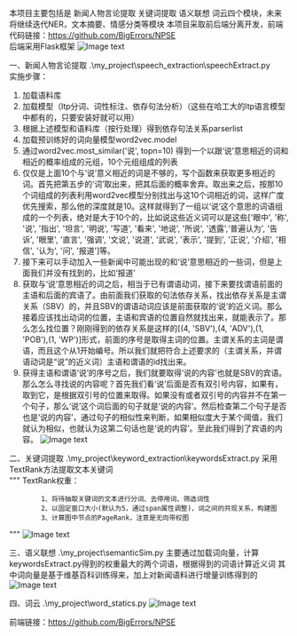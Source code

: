本项目主要包括是 新闻人物言论提取 关键词提取 语义联想 词云四个模块，未来将继续迭代NER，文本摘要、情感分类等模块
本项目采取前后端分离开发，前端代码链接：https://github.com/BigErrors/NPSE  
                          后端采用Flask框架
![Image text](https://github.com/WenNicholas/nlp_assignment/blob/master/image/1.png)

一、新闻人物言论提取
.\my_project\speech_extraction\speechExtract.py                     
实施步骤：
1. 加载语料库
2. 加载模型（ltp分词、词性标注、依存句法分析）（这些在哈工大的ltp语言模型中都有的，只要安装好就可以用）
3. 根据上述模型和语料库（按行处理）得到依存句法关系parserlist
4. 加载预训练好的词向量模型word2vec.model
5. 通过word2vec.most_similar('说', topn=10) 得到一个以跟‘说’意思相近的词和相近的概率组成的元组，10个元组组成的列表
6. 仅仅是上面10个与‘说’意义相近的词是不够的，写个函数来获取更多相近的词。首先把第五步的‘词’取出来，把其后面的概率舍弃。取出来之后，按那10个词组成的列表利用word2vec模型分别找出与这10个词相近的词，这样广度优先搜索，那么他的深度就是10。这样就得到了一组以‘说’这个意思的词语组成的一个列表，绝对是大于10个的，比如说这些近义词可以是这些['眼中', '称', '说', '指出', '坦言', '明说', '写道', '看来', '地说', '所说', '透露',‘普遍认为', '告诉', '眼里', '直言', '强调', '文说', '说道', '武说', '表示', '提到', '正说', '介绍', '相信', '认为', '问', '报道']等。
7. 接下来可以手动加入一些新闻中可能出现的和‘说’意思相近的一些词，但是上面我们并没有找到的，比如‘报道’
8. 获取与‘说’意思相近的词之后，相当于已有谓语动词，接下来要找谓语前面的主语和后面的宾语了。由前面我们获取的句法依存关系，找出依存关系是主谓关系（SBV）的，并且SBV的谓语动词应该是前面获取的‘说’的近义词。那么接着应该找出动词的位置，主语和宾语的位置自然就找出来，就能表示了。那么怎么找位置？刚刚得到的依存关系是这样的[(4, 'SBV'),(4, 'ADV'),(1, 'POB'),(1, 'WP')]形式，前面的序号是取得主词的位置。主谓关系的主词是谓语，而且这个从1开始编号。所以我们就把符合上述要求的（主谓关系，并谓语动词是“说”的近义词）主语和谓语的id找出来。
9. 获得主语和谓语‘说’的序号之后，我们就要取得‘说的内容’也就是SBV的宾语。那么怎么寻找说的内容呢？首先我们看‘说’后面是否有双引号内容，如果有，取到它，是根据双引号的位置来取得。如果没有或者双引号的内容并不在第一个句子，那么‘说’这个词后面的句子就是‘说的内容’。然后检查第二个句子是否也是‘说的内容’，通过句子的相似性来判断，如果相似度大于某个阈值，我们就认为相似，也就认为这第二句话也是‘说的内容’。至此我们得到了宾语的内容。
![Image text](https://github.com/WenNicholas/nlp_assignment/blob/master/image/2.png)

二、关键词提取
.\my_project\keyword_extraction\keywordsExtract.py
采用TextRank方法提取文本关键词  
"""
       TextRank权重：

            1、将待抽取关键词的文本进行分词、去停用词、筛选词性
            2、以固定窗口大小(默认为5，通过span属性调整)，词之间的共现关系，构建图
            3、计算图中节点的PageRank，注意是无向带权图
"""
![Image text](https://github.com/WenNicholas/nlp_assignment/blob/master/image/3.png)

三、语义联想
.\my_project\semanticSim.py
主要通过加载词向量，计算keywordsExtract.py得到的权重最大的两个词语，根据得到的词语计算近义词
其中词向量是基于维基百科训练得来，加上对新闻语料进行增量训练得到的
![Image text](https://github.com/WenNicholas/nlp_assignment/blob/master/image/4.png)

四、词云
.\my_project\word_statics.py
![Image text](https://github.com/WenNicholas/nlp_assignment/blob/master/image/5.png)



前端链接：https://github.com/BigErrors/NPSE




